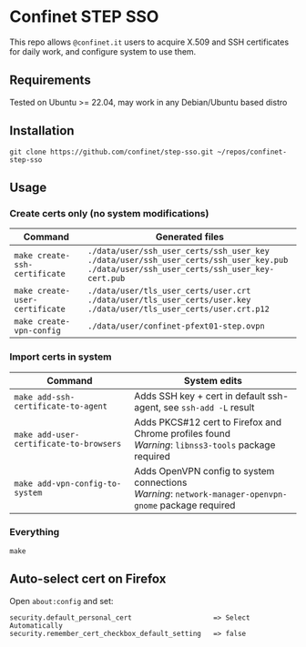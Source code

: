 # Confinet STEP SSO

This repo allows `@confinet.it` users to acquire X.509 and SSH certificates
for daily work, and configure system to use them.

## Requirements

Tested on Ubuntu >= 22.04, may work in any Debian/Ubuntu based distro

## Installation

```console
git clone https://github.com/confinet/step-sso.git ~/repos/confinet-step-sso
```

## Usage

### Create certs only (no system modifications)

| Command | Generated files |
| --- | --- |
| `make create-ssh-certificate` | `./data/user/ssh_user_certs/ssh_user_key` <br> `./data/user/ssh_user_certs/ssh_user_key.pub` <br> `./data/user/ssh_user_certs/ssh_user_key-cert.pub` |
| `make create-user-certificate` | `./data/user/tls_user_certs/user.crt` <br> `./data/user/tls_user_certs/user.key` <br> `./data/user/tls_user_certs/user.crt.p12` |
| `make create-vpn-config` | `./data/user/confinet-pfext01-step.ovpn` |

### Import certs in system

| Command | System edits |
| --- | --- |
| `make add-ssh-certificate-to-agent` | Adds SSH key + cert in default ssh-agent, see `ssh-add -L` result |
| `make add-user-certificate-to-browsers` | Adds PKCS#12 cert to Firefox and Chrome profiles found <br> *Warning*: `libnss3-tools` package required |
| `make add-vpn-config-to-system` | Adds OpenVPN config to system connections <br> *Warning*: `network-manager-openvpn-gnome` package required |

### Everything

`make`

## Auto-select cert on Firefox

Open `about:config` and set:

```
security.default_personal_cert                    => Select Automatically
security.remember_cert_checkbox_default_setting   => false
```
